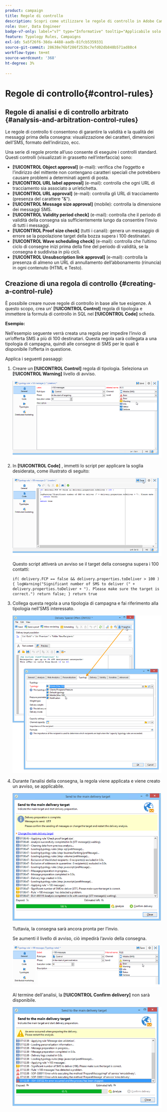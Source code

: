 ```yaml
---
product: campaign
title: Regole di controllo
description: Scopri come utilizzare le regole di controllo in Adobe Campaign
role: User, Data Engineer
badge-v7-only: label="v7" type="Informative" tooltip="Applicabile solo a Campaign Classic v7"
feature: Typology Rules, Campaigns
exl-id: 5a5f26f6-38da-4488-aadb-81fcb5359331
source-git-commit: 28638e76bf286f253bc7efd02db848b571ad88c4
workflow-type: tm+mt
source-wordcount: '368'
ht-degree: 3%

---
```


# Regole di controllo{#control-rules}

## Regole di analisi e di controllo arbitrato {#analysis-and-arbitration-control-rules}

Le regole di controllo ti consentono di garantire la validità e la qualità dei messaggi prima della consegna: visualizzazione dei caratteri, dimensioni dell’SMS, formato dell’indirizzo, ecc.

Una serie di regole pronte all’uso consente di eseguire i controlli standard. Questi controlli (visualizzati in grassetto nell’interfaccia) sono:

* **[!UICONTROL Object approval]** (e-mail): verifica che l’oggetto e l’indirizzo del mittente non contengano caratteri speciali che potrebbero causare problemi a determinati agenti di posta.
* **[!UICONTROL URL label approval]** (e-mail): controlla che ogni URL di tracciamento sia associato a un’etichetta.
* **[!UICONTROL URL approval]** (e-mail): controlla gli URL di tracciamento (presenza del carattere &quot;&amp;&quot;).
* **[!UICONTROL Message size approval]** (mobile): controlla la dimensione dei messaggi SMS.
* **[!UICONTROL Validity period check]** (e-mail): controlla che il periodo di validità della consegna sia sufficientemente lungo da consentire l’invio di tutti i messaggi.
* **[!UICONTROL Proof size check]** (tutti i canali): genera un messaggio di errore se la popolazione target della bozza supera i 100 destinatari.
* **[!UICONTROL Wave scheduling check]** (e-mail): controlla che l’ultimo ciclo di consegne inizi prima della fine del periodo di validità, se la consegna è suddivisa in più cicli.
* **[!UICONTROL Unsubscription link approval]** (e-mail): controlla la presenza di almeno un URL di annullamento dell’abbonamento (rinuncia) in ogni contenuto (HTML e Testo).

## Creazione di una regola di controllo {#creating-a-control-rule}

È possibile creare nuove regole di controllo in base alle tue esigenze. A questo scopo, crea un’ **[!UICONTROL Control]** regola di tipologia e immettere la formula di controllo in SQL nel **[!UICONTROL Code]** scheda.

**Esempio:**

Nell’esempio seguente verrà creata una regola per impedire l’invio di un’offerta SMS a più di 100 destinatari. Questa regola sarà collegata a una tipologia di campagna, quindi alle consegne di SMS per le quali è disponibile l’offerta in questione.

Applica i seguenti passaggi:

1. Creare un **[!UICONTROL Control]** regola di tipologia. Seleziona un **[!UICONTROL Warning]** livello di avviso.

   ![](assets/campaign_opt_create_control_01.png)

1. In **[!UICONTROL Code]** , immetti lo script per applicare la soglia desiderata, come illustrato di seguito:

   ![](assets/campaign_opt_create_control_02.png)

   Questo script attiverà un avviso se il target della consegna supera i 100 contatti:

   ```
   if( delivery.FCP == false && delivery.properties.toDeliver > 100 ) { logWarning("Significant number of SMS to deliver (" + delivery.properties.toDeliver + "). Please make sure the target is correct.") return false; } return true
   ```

1. Collega questa regola a una tipologia di campagna e fai riferimento alla tipologia nell’SMS interessato.

   ![](assets/campaign_opt_create_control_03.png)

1. Durante l’analisi della consegna, la regola viene applicata e viene creato un avviso, se applicabile.

   ![](assets/campaign_opt_create_control_04.png)

   Tuttavia, la consegna sarà ancora pronta per l’invio.

   Se aumenti il livello di avviso, ciò impedirà l’avvio della consegna.

   ![](assets/campaign_opt_create_control_05.png)

   Al termine dell&#39;analisi, la **[!UICONTROL Confirm delivery]** non sarà disponibile.

   ![](assets/campaign_opt_create_control_06.png)
